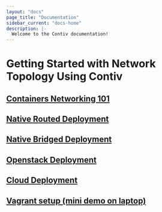 ```yaml
---
layout: "docs"
page_title: "Documentation"
sidebar_current: "docs-home"
description: |-
  Welcome to the Contiv documentation!
---
```


# Getting Started with Network Topology Using Contiv

## [Containers Networking 101](/install/user_guides/getting_started/network_topologies/networking101.html)

## [Native Routed Deployment](/install/user_guides/getting_started/network_topologies/native_routed.html)

## [Native Bridged Deployment](/install/user_guides/getting_started/network_topologies/native_bridged.html)

## [Openstack Deployment](/install/user_guides/getting_started/network_topologies/openstack.html)

## [Cloud Deployment](/install/user_guides/getting_started/network_topologies/cloud.html)

## [Vagrant setup (mini demo on laptop)](/install/user_guides/getting_started/network_topologies/vagrant.html)
